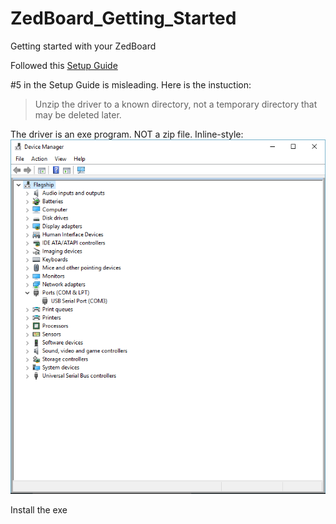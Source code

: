 # ZedBoard_Getting_Started
Getting started with your ZedBoard

Followed this [Setup Guide](http://zedboard.org/sites/default/files/CY7C64225_Setup_Guide_1_1.pdf)

#5 in the Setup Guide is misleading. Here is the instuction:
> Unzip the driver to a known directory, not a temporary directory that may be deleted later.

The driver is an exe program. NOT a zip file.
Inline-style: 
![alt text](https://github.com/lcarranco/zedBoard_getting_started/raw/master/src/images/Capture.png "Logo Title Text 1")

Install the exe

